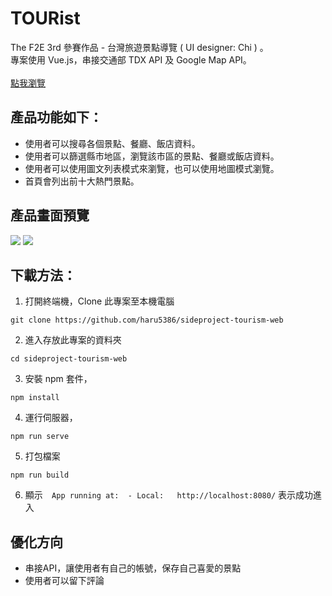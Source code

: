 # TOURist
The F2E 3rd 參賽作品 - 台灣旅遊景點導覽 ( UI designer: Chi ) 。<br />
專案使用 Vue.js，串接交通部 TDX API 及 Google Map API。<br /><br />
[點我瀏覽](https://haru5386.github.io/sideproject-tourism-web/#/)

## 產品功能如下：
 * 使用者可以搜尋各個景點、餐廳、飯店資料。
 * 使用者可以篩選縣市地區，瀏覽該市區的景點、餐廳或飯店資料。
 * 使用者可以使用圖文列表模式來瀏覽，也可以使用地圖模式瀏覽。
 * 首頁會列出前十大熱門景點。
 
## 產品畫面預覽
![](./src/assets/images/tourist_ref1.jpg)
![](./src/assets/images/tourist_ref2.png)

## 下載方法：
 1. 打開終端機，Clone 此專案至本機電腦
 
```
git clone https://github.com/haru5386/sideproject-tourism-web
```

2. 進入存放此專案的資料夾

```
cd sideproject-tourism-web
```

3. 安裝 npm 套件，

```
npm install
```

4. 運行伺服器，

```
npm run serve
```

5. 打包檔案

```
npm run build
```

6. 顯示`  App running at:  - Local:   http://localhost:8080/`
   表示成功進入


## 優化方向
 * 串接API，讓使用者有自己的帳號，保存自己喜愛的景點
 * 使用者可以留下評論